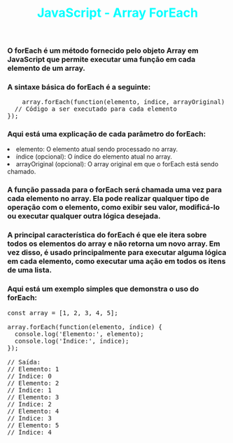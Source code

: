 # <div align="center" style="color:Cyan; font-weight:bold;"> JavaScript - Array ForEach</div>

<br/>

### O forEach é um método fornecido pelo objeto Array em JavaScript que permite executar uma função em cada elemento de um array.

### A sintaxe básica do forEach é a seguinte:

<pre>
    array.forEach(function(elemento, índice, arrayOriginal) {
  // Código a ser executado para cada elemento
});
</pre>

### Aqui está uma explicação de cada parâmetro do forEach:

<li>elemento: O elemento atual sendo processado no array.</li>
<li>índice (opcional): O índice do elemento atual no array.</li>
<li>arrayOriginal (opcional): O array original em que o forEach está sendo chamado.</li>

### A função passada para o forEach será chamada uma vez para cada elemento no array. Ela pode realizar qualquer tipo de operação com o elemento, como exibir seu valor, modificá-lo ou executar qualquer outra lógica desejada.

### A principal característica do forEach é que ele itera sobre todos os elementos do array e não retorna um novo array. Em vez disso, é usado principalmente para executar alguma lógica em cada elemento, como executar uma ação em todos os itens de uma lista.

### Aqui está um exemplo simples que demonstra o uso do forEach:

<pre>
const array = [1, 2, 3, 4, 5];

array.forEach(function(elemento, índice) {
  console.log('Elemento:', elemento);
  console.log('Índice:', índice);
});

// Saída:
// Elemento: 1
// Índice: 0
// Elemento: 2
// Índice: 1
// Elemento: 3
// Índice: 2
// Elemento: 4
// Índice: 3
// Elemento: 5
// Índice: 4
</pre>
